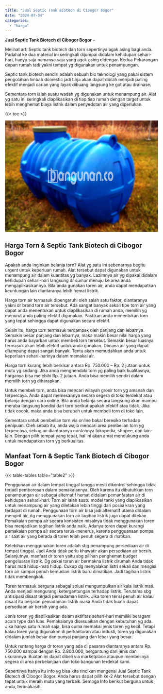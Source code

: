 ```yaml
---
title: "Jual Septic Tank Biotech di Cibogor Bogor"
date: "2024-07-04"
categories: 
  - "harga"
---
```


**Jual Septic Tank Biotech di Cibogor Bogor** –

Melihat arti Septic tank biotech dan torn sepertinya agak asing bagi anda. Padahal ke dua material ini seringkali dijumpai didalam kehidupan sehari-hari, hanya saja namanya saja yang agak asing didengar. Kedua Pekarangan depan rumah tadi yakni tempat yg digunakan untuk penampungan.

Septic tank biotech sendiri adalah sebuah bio teknologi yang pakai sistem pengolahan limbah domestic jadi tinja akan dapat diolah menjadi paling efektif menjadi carian yang layak dibuang langsung ke got atau drainase.

Sementara torn ialah suatu wadah yg digunakan untuk menampung air. Alat yg satu ini seringkali diaplikasikan di tiap tiap rumah dengan target untuk lebih menghemat biaya listrik dalam penyedotan air yang diperlukan.

{{< toc >}}

![Jual Septic Tank Biotech di Cibogor Bogor](/images/jual-bio-septictank-01.png)

## Harga Torn & Septic Tank Biotech di Cibogor Bogor

Apakah anda inginkan belanja torn? Alat yg satu ini sebenarnya begitu urgent untuk keperluan rumah. Alat tersebut dapat digunakan untuk menampung air dalam kuantitas yg banyak. Lazimnya air yg dipakai didalam kehidupan sehari-hari langsung dr sumur menuju ke area anda mengaplikasikannya. Bila anda gunakan toren air, anda dapat mendapatkan keuntungan lain diantaranya lebih hemat listrik.

Harga torn air termasuk dipengaruhi oleh salah satu faktor, diantaranya yakni dr brand torn air tersebut. Ada sangat banyak sekali tipe torn air yang dapat anda menentukan untuk diaplikasikan di rumah anda, memilih yg menurut anda paling efektif digunakan. Pastikan anda menentukan torn yang tepat sehingga dapat digunakan secara efektif.

Selain itu, harga torn termasuk terdampak oleh panjang dan lebarnya. Semakin besar panjang dan lebarnya, maka makin besar nilai harga yang harus anda bayarkan untuk membeli torn tersebut. Semakin besar luasnya termasuk akan lebih efektif untuk anda gunakan. Dimana air yang dapat ditampung dapat sangat banyak. Tentu akan memudahkan anda untuk keperluan sehari-harinya dalam memakai air.

Harga torn kurang lebih berkisar antara Rp. 750.000 – Rp. 2 jutaan untuk mutu yg sedang. Jika anda menghendaki torn yg paling baik kualitasnya, harganya bisa melebihi Rp. 2 jutaan. Anda bisa memilih sendiri dalam memilih torn yg diharapkan.

Untuk membeli torn, anda bisa mencari wilayah grosir torn yg amanah dan terpercaya. Anda dapat memesannya secara segera di toko terdekat atau belanja dengan cara online. Bila anda belanja secara langsung akan mampu meraba langsung kondisi dari torn berikut apakah efektif atau tidak. Jika tidak cocok, maka anda bisa berubah untuk membeli torn di toko lain.

Sementara untuk pembelian torn via online bakal beresiko terhadap penipuan. Oleh sebab itu, anda wajib mencari area pembelian torn yg terpercaya, sebagian diantaranya contohnya tokopedia, shopee, dan lain-lain. Dengan pilih tempat yang tepat, hal ini akan amat mendukung anda untuk mendapatkan torn yg berkualitas.

## Manfaat Torn & Septic Tank Biotech di Cibogor Bogor

{{< table-tables table="table2" >}}

Penggunaan air dalam tempat tinggal tangga mesti dikontrol sehingga tidak terjadi pemborosan dalam pemakaiannya. Oleh karena itu dibutuhkan torn penampungan air sebagai alternatif hemat didalam pemanfaatan air di kehidupan sehari-hari. Torn air ialah suatu model tanki yang diaplikasikan untuk menampung air yang diletakan lebih tinggi dari posisi kran yang terdapat di rumah. Penggunaan torn air bisa jadi alternatif utama didalam mengirit air, dg menggunakan torn air tagihan listrik juga dapat ditekan. Pemakaian pompa air secara konsisten misalnya tidak menggunakan toren bisa menjadikan tagihan listrik anda naik. Adanya toren dapat kurangi pemakaian pompa air secara terus-menerus, karena pengguanaan pompa air saat air yang berada di toren telah penuh segera di matikan.

Kelebihan menggunakan toren adalah sbg penampung persediaan air di tempat tinggal. Jadi Anda tidak perlu khawatir akan persediaan air bersih. Selanjutnya, manfaat dr toren yaitu sbg pilihan penghemat budget pengeluaran listrik. Dg pakai toren air bermakna listrik dirumah Anda tidak harus mati hidup-mati hidup. Cukup dg menyalakan listri sekali dan mengisi torn air sampai penuh kemudian listrik baru dimatikan. Jadi tagihan listrik tidak membengkak.

Toren termasuk berguna sebagai solusi mengumpulkan air kala listrik mati. Anda menjadi mengurangi ketergantungan terhadap listrik. Terutama sbg antisipasi disaat terjadi pemadaman listrik. Jika toren terisi penuh air kalau disaat itu berjalan pemadaman listrik maka Anda tidak kuatir dapat persediaan air bersih yang ada.

Jenis toren yg diaplikasikan dalam aktifitas sehari-hari memiliki beragam acam type dan luas. Pemakaianya disesuaikan dengan kebutuhan yg ada. Jika hanya satu rumah saja, bisa cuma memakai jenis toren yg kecil. Tetapi kalau toren yang digunakan di perkantoran atau industi, toren yg digunakan didalam jumlah besar dan punyai panjang dan lebar yang besar.

Untuk rentang harga dr toren yang ada di pasaran diantaranya antara Rp. 750.000 sampai dengan Rp. 2.800.000, bergantung dari jenis dan ukurannya. Buatan ini dapat dibeli via marketplace ataupun membelinya segera di area perbelanjaan dan toko bangunan terdekat kami.

Sepertinya hanya itu info yg bisa kita rincikan mengenai Jual Septic Tank Biotech di Cibogor Bogor. Anda harus dapat pilih ke-2 Alat tersebut dengan tepat untuk meraih mutu yang terbaik. Semoga Info berikut berguna untuk anda, terimakasih.
